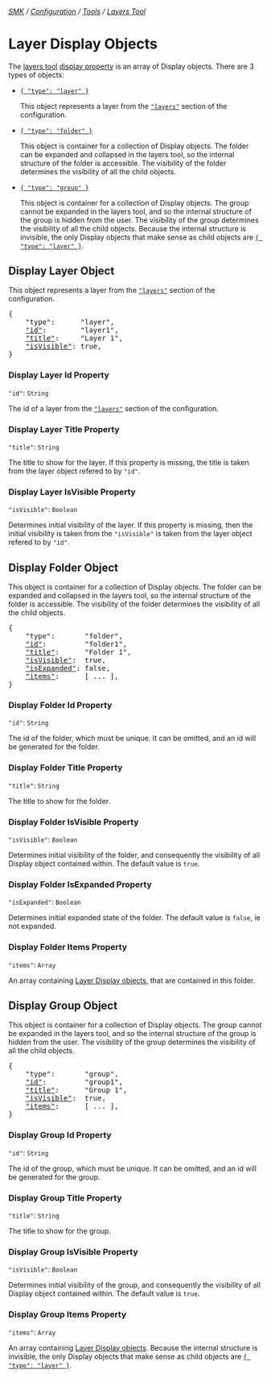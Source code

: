 ###### [SMK](../..) / [Configuration](..) / [Tools](.) / [Layers Tool](layers-tool)

# Layer Display Objects

The [layers tool](layers-tool) [display property](layers-tool#display-property) is an array of Display objects.
There are 3 types of objects:

- [`{ "type": "layer" }`](#display-layer-object)

    This object represents a layer from the [`"layers"`](../layers) section of the configuration.

- [`{ "type": "folder" }`](#display-folder-object)

    This object is container for a collection of Display objects.
    The folder can be expanded and collapsed in the layers tool, so the internal structure of the folder is accessible.
    The visibility of the folder determines the visibility of all the child objects.

- [`{ "type": "group" }`](#display-group-object)

    This object is container for a collection of Display objects.
    The group cannot be expanded in the layers tool, and so the internal structure of the group is hidden from the user.
    The visibility of the group determines the visibility of all the child objects.
    Because the internal structure is invisible, the only Display objects that make sense as child objects are [`{ "type": "layer" }`](#display-layer-object).


## Display Layer Object

This object represents a layer from the [`"layers"`](../layers) section of the configuration.

<pre>
{
    "type":      "layer",
    <a href="#display-layer-id-property"        >"id"</a>:        "layer1",
    <a href="#display-layer-title-property"     >"title"</a>:     "Layer 1",
    <a href="#display-layer-isvisible-property" >"isVisible"</a>: true,
}
</pre>


### Display Layer Id Property
`"id"`: `String`

The id of a layer from the [`"layers"`](../layers) section of the configuration.


### Display Layer Title Property
`"title"`: `String`

The title to show for the layer.
If this property is missing, the title is taken from the layer object refered to by `"id"`.


### Display Layer IsVisible Property
`"isVisible"`: `Boolean`

Determines initial visibility of the layer.
If this property is missing, then the initial visibility is taken from the `"isVisible"` is taken from the layer object refered to by `"id"`.


## Display Folder Object

This object is container for a collection of Display objects.
The folder can be expanded and collapsed in the layers tool, so the internal structure of the folder is accessible.
The visibility of the folder determines the visibility of all the child objects.

<pre>
{
    "type":       "folder",
    <a href="#display-folder-id-property"        >"id"</a>:         "folder1",
    <a href="#display-folder-title-property"     >"title"</a>:      "Folder 1",
    <a href="#display-folder-isvisible-property" >"isVisible"</a>:  true,
    <a href="#display-folder-isexpanded-property">"isExpanded"</a>: false,
    <a href="#displa-yfolder-items-property"     >"items"</a>:      [ ... ],
}
</pre>

### Display Folder Id Property
`"id"`: `String`

The id of the folder, which must be unique.
It can be omitted, and an id will be generated for the folder.


### Display Folder Title Property
`"title"`: `String`

The title to show for the folder.


### Display Folder IsVisible Property
`"isVisible"`: `Boolean`

Determines initial visibility of the folder, and consequently the visibility of all Display object contained within.
The default value is `true`.


### Display Folder IsExpanded Property
`"isExpanded"`: `Boolean`

Determines initial expanded state of the folder.
The default value is `false`, ie not expanded.


### Display Folder Items Property
`"items"`: `Array`

An array containing [Layer Display objects](#layer-display-objects), that are contained in this folder.



## Display Group Object

This object is container for a collection of Display objects.
The group cannot be expanded in the layers tool, and so the internal structure of the group is hidden from the user.
The visibility of the group determines the visibility of all the child objects.

<pre>
{
    "type":       "group",
    <a href="#display-group-id-property"        >"id"</a>:         "group1",
    <a href="#display-group-title-property"     >"title"</a>:      "Group 1",
    <a href="#display-group-isvisible-property" >"isVisible"</a>:  true,
    <a href="#display-group-items-property"     >"items"</a>:      [ ... ],
}
</pre>

### Display Group Id Property
`"id"`: `String`

The id of the group, which must be unique.
It can be omitted, and an id will be generated for the group.


### Display Group Title Property
`"title"`: `String`

The title to show for the group.


### Display Group IsVisible Property
`"isVisible"`: `Boolean`

Determines initial visibility of the group, and consequently the visibility of all Display object contained within.
The default value is `true`.


### Display Group Items Property
`"items"`: `Array`

An array containing [Layer Display objects](#layer-display-objects).
Because the internal structure is invisible, the only Display objects that make sense as child objects are [`{ "type": "layer" }`](#display-layer-object).

